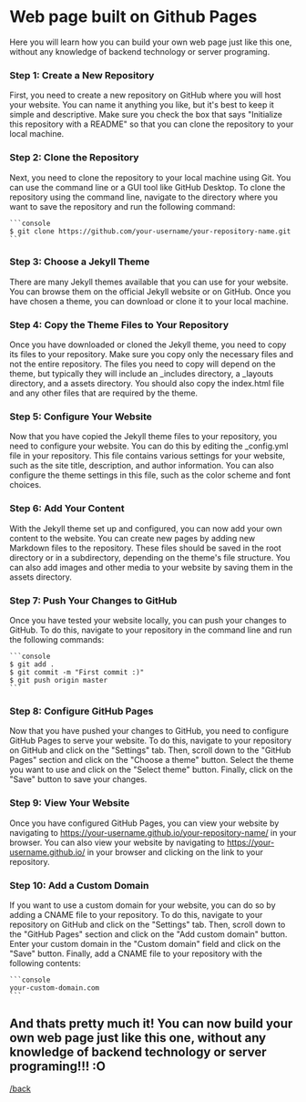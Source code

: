 
# Web page built on Github Pages
Here you will learn how you can build your own web page just like this one, without any knowledge of backend technology or server programing.

### Step 1: Create a New Repository

First, you need to create a new repository on GitHub where you will host your website. You can name it anything you like, but it's best to keep it simple and descriptive. Make sure you check the box that says "Initialize this repository with a README" so that you can clone the repository to your local machine.

### Step 2: Clone the Repository

Next, you need to clone the repository to your local machine using Git. You can use the command line or a GUI tool like GitHub Desktop. To clone the repository using the command line, navigate to the directory where you want to save the repository and run the following command:

    ```console
    $ git clone https://github.com/your-username/your-repository-name.git
    ```

### Step 3: Choose a Jekyll Theme

There are many Jekyll themes available that you can use for your website. You can browse them on the official Jekyll website or on GitHub. Once you have chosen a theme, you can download or clone it to your local machine.

### Step 4: Copy the Theme Files to Your Repository

Once you have downloaded or cloned the Jekyll theme, you need to copy its files to your repository. Make sure you copy only the necessary files and not the entire repository. The files you need to copy will depend on the theme, but typically they will include an _includes directory, a _layouts directory, and a assets directory. You should also copy the index.html file and any other files that are required by the theme.

### Step 5: Configure Your Website

Now that you have copied the Jekyll theme files to your repository, you need to configure your website. You can do this by editing the _config.yml file in your repository. This file contains various settings for your website, such as the site title, description, and author information. You can also configure the theme settings in this file, such as the color scheme and font choices.

### Step 6: Add Your Content

With the Jekyll theme set up and configured, you can now add your own content to the website. You can create new pages by adding new Markdown files to the repository. These files should be saved in the root directory or in a subdirectory, depending on the theme's file structure. You can also add images and other media to your website by saving them in the assets directory.


### Step 7: Push Your Changes to GitHub

Once you have tested your website locally, you can push your changes to GitHub. To do this, navigate to your repository in the command line and run the following commands:

    ```console
    $ git add .
    $ git commit -m "First commit :)"
    $ git push origin master
    ```

### Step 8: Configure GitHub Pages

Now that you have pushed your changes to GitHub, you need to configure GitHub Pages to serve your website. To do this, navigate to your repository on GitHub and click on the "Settings" tab. Then, scroll down to the "GitHub Pages" section and click on the "Choose a theme" button. Select the theme you want to use and click on the "Select theme" button. Finally, click on the "Save" button to save your changes.

### Step 9: View Your Website

Once you have configured GitHub Pages, you can view your website by navigating to https://your-username.github.io/your-repository-name/ in your browser. You can also view your website by navigating to https://your-username.github.io/ in your browser and clicking on the link to your repository.

### Step 10: Add a Custom Domain

If you want to use a custom domain for your website, you can do so by adding a CNAME file to your repository. To do this, navigate to your repository on GitHub and click on the "Settings" tab. Then, scroll down to the "GitHub Pages" section and click on the "Add custom domain" button. Enter your custom domain in the "Custom domain" field and click on the "Save" button. Finally, add a CNAME file to your repository with the following contents:

    ```console
    your-custom-domain.com
    ```

## And thats pretty much it! You can now build your own web page just like this one, without any knowledge of backend technology or server programing!!! :O


[/back](./)